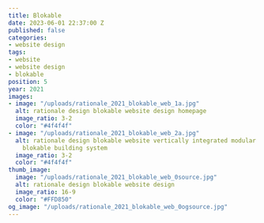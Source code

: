 ```yaml
---
title: Blokable
date: 2023-06-01 22:37:00 Z
published: false
categories:
- website design
tags:
- website
- website design
- blokable
position: 5
year: 2021
images:
- image: "/uploads/rationale_2021_blokable_web_1a.jpg"
  alt: rationale design blokable website design homepage
  image_ratio: 3-2
  color: "#4f4f4f"
- image: "/uploads/rationale_2021_blokable_web_2a.jpg"
  alt: rationale design blokable website vertically integrated modular development
    blokable building system
  image_ratio: 3-2
  color: "#4f4f4f"
thumb_image:
  image: "/uploads/rationale_2021_blokable_web_0source.jpg"
  alt: rationale design blokable website design
  image_ratio: 16-9
  color: "#FFD850"
og_image: "/uploads/rationale_2021_blokable_web_0ogsource.jpg"
---
```


